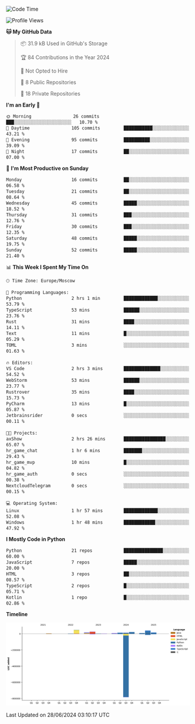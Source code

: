 <!--START_SECTION:waka-->
![Code Time](http://img.shields.io/badge/Code%20Time-379%20hrs%202%20mins-blue)

![Profile Views](http://img.shields.io/badge/Profile%20Views-0-blue)

**🐱 My GitHub Data** 

> 📦 31.9 kB Used in GitHub's Storage 
 > 
> 🏆 84 Contributions in the Year 2024
 > 
> 🚫 Not Opted to Hire
 > 
> 📜 8 Public Repositories 
 > 
> 🔑 18 Private Repositories 
 > 
**I'm an Early 🐤** 

```text
🌞 Morning                26 commits          ███░░░░░░░░░░░░░░░░░░░░░░   10.70 % 
🌆 Daytime                105 commits         ███████████░░░░░░░░░░░░░░   43.21 % 
🌃 Evening                95 commits          ██████████░░░░░░░░░░░░░░░   39.09 % 
🌙 Night                  17 commits          ██░░░░░░░░░░░░░░░░░░░░░░░   07.00 % 
```
📅 **I'm Most Productive on Sunday** 

```text
Monday                   16 commits          ██░░░░░░░░░░░░░░░░░░░░░░░   06.58 % 
Tuesday                  21 commits          ██░░░░░░░░░░░░░░░░░░░░░░░   08.64 % 
Wednesday                45 commits          █████░░░░░░░░░░░░░░░░░░░░   18.52 % 
Thursday                 31 commits          ███░░░░░░░░░░░░░░░░░░░░░░   12.76 % 
Friday                   30 commits          ███░░░░░░░░░░░░░░░░░░░░░░   12.35 % 
Saturday                 48 commits          █████░░░░░░░░░░░░░░░░░░░░   19.75 % 
Sunday                   52 commits          █████░░░░░░░░░░░░░░░░░░░░   21.40 % 
```


📊 **This Week I Spent My Time On** 

```text
🕑︎ Time Zone: Europe/Moscow

💬 Programming Languages: 
Python                   2 hrs 1 min         █████████████░░░░░░░░░░░░   53.79 % 
TypeScript               53 mins             ██████░░░░░░░░░░░░░░░░░░░   23.76 % 
Rust                     31 mins             ████░░░░░░░░░░░░░░░░░░░░░   14.11 % 
Text                     11 mins             █░░░░░░░░░░░░░░░░░░░░░░░░   05.29 % 
TOML                     3 mins              ░░░░░░░░░░░░░░░░░░░░░░░░░   01.63 % 

🔥 Editors: 
VS Code                  2 hrs 3 mins        ██████████████░░░░░░░░░░░   54.52 % 
WebStorm                 53 mins             ██████░░░░░░░░░░░░░░░░░░░   23.77 % 
Rustrover                35 mins             ████░░░░░░░░░░░░░░░░░░░░░   15.73 % 
PyCharm                  13 mins             █░░░░░░░░░░░░░░░░░░░░░░░░   05.87 % 
Jetbrainsrider           0 secs              ░░░░░░░░░░░░░░░░░░░░░░░░░   00.11 % 

🐱‍💻 Projects: 
axShow                   2 hrs 26 mins       ████████████████░░░░░░░░░   65.07 % 
hr_game_chat             1 hr 6 mins         ███████░░░░░░░░░░░░░░░░░░   29.43 % 
hr_game_mvp              10 mins             █░░░░░░░░░░░░░░░░░░░░░░░░   04.82 % 
hr_game_auth             0 secs              ░░░░░░░░░░░░░░░░░░░░░░░░░   00.38 % 
NextcloudTelegram        0 secs              ░░░░░░░░░░░░░░░░░░░░░░░░░   00.15 % 

💻 Operating System: 
Linux                    1 hr 57 mins        █████████████░░░░░░░░░░░░   52.08 % 
Windows                  1 hr 48 mins        ████████████░░░░░░░░░░░░░   47.92 % 
```

**I Mostly Code in Python** 

```text
Python                   21 repos            ███████████████░░░░░░░░░░   60.00 % 
JavaScript               7 repos             █████░░░░░░░░░░░░░░░░░░░░   20.00 % 
HTML                     3 repos             ██░░░░░░░░░░░░░░░░░░░░░░░   08.57 % 
TypeScript               2 repos             █░░░░░░░░░░░░░░░░░░░░░░░░   05.71 % 
Kotlin                   1 repo              █░░░░░░░░░░░░░░░░░░░░░░░░   02.86 % 
```



**Timeline**

![Lines of Code chart](https://raw.githubusercontent.com/adlemx/adlemx/main/assets/bar_graph.png)


 Last Updated on 28/06/2024 03:10:17 UTC
<!--END_SECTION:waka-->

